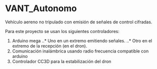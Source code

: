 # VANT_Autonomo
Vehículo aereno no tripulado con emisión de señales de control cifradas.

Para este proyecto se usan los siguientes controladores:

1. Arduino mega
..* Uno en un extremo emitiendo señales. 
..* Otro en el extremo de la recepción (en el dron). 
2. Comunicación inalámbrica usando radio frecuencia compatible con arduino
3. Controlador CC3D para la estabilización del dron
